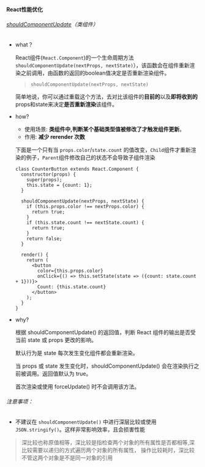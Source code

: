 ####  React性能优化

###### [shouldComponentUpdate](https://zh-hans.reactjs.org/docs/optimizing-performance.html#shouldcomponentupdate-in-action)（类组件）

- what？

  React组件(`React.Component`)的一个生命周期方法`shouldComponentUpdate(nextProps, nextState)`），该函数会在组件重新渲染之前调用，由函数的返回的boolean值决定是否重新渲染组件。

  > ```react
  > shouldComponentUpdate(nextProps, nextState)
  > ```

  简单地说，你可以通过重载这个方法，去对比该组件的**目前的**以及**即将收到的**props和state来决定**是否重新渲染**该组件。

- how?

  - 使用场景: **类组件中,判断某个基础类型值被修改了才触发组件更新**。
  - 作用: **减少 rerender 次数**

  下面是一个只有当 `props.color`/`state.count` 的值改变，`Child`组件才重新渲染的例子，`Parent`组件修改自己的状态不会导致子组件渲染

  ```react
  class CounterButton extends React.Component {
    constructor(props) {
      super(props);
      this.state = {count: 1};
    }
  
    shouldComponentUpdate(nextProps, nextState) {
      if (this.props.color !== nextProps.color) {
        return true;
      }
      if (this.state.count !== nextState.count) {
        return true;
      }
      return false;
    }
  
    render() {
      return (
        <button
          color={this.props.color}
          onClick={() => this.setState(state => ({count: state.count + 1}))}>
          Count: {this.state.count}
        </button>
      );
    }
  }
  ```

  

- why?

  根据 shouldComponentUpdate() 的返回值，判断 React 组件的输出是否受当前 state 或 props 更改的影响。

  默认行为是 state 每次发生变化组件都会重新渲染。

  当 props 或 state 发生变化时，shouldComponentUpdate() 会在渲染执行之前被调用。返回值默认为 true。

  首次渲染或使用 forceUpdate() 时不会调用该方法。

###### 注意事项：

- 不建议在 `shouldComponentUpdate()` 中进行深层比较或使用 `JSON.stringify()`。这样非常影响效率，且会损害性能

> 深比较也称原值相等，深比较是指检查两个对象的所有属性是否都相等,深比较需要以递归的方式遍历两个对象的所有属性， 操作比较耗时，深比较不管这两个对象是不是同一对象的引用

